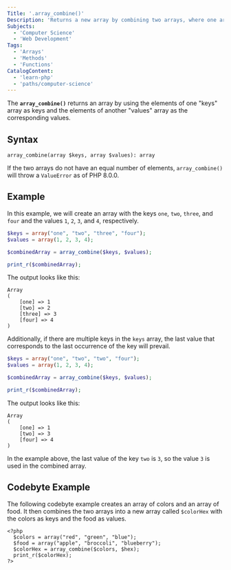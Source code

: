 ```yaml
---
Title: '.array_combine()'
Description: 'Returns a new array by combining two arrays, where one array represents keys and the other array represents values.'
Subjects:
  - 'Computer Science'
  - 'Web Development'
Tags:
  - 'Arrays'
  - 'Methods'
  - 'Functions'
CatalogContent:
  - 'learn-php'
  - 'paths/computer-science'
---
```


The **`array_combine()`** returns an array by using the elements of one "keys" array as keys and the elements of another "values" array as the corresponding values.

## Syntax

```pseudo
array_combine(array $keys, array $values): array
```

If the two arrays do not have an equal number of elements, `array_combine()` will throw a `ValueError` as of PHP 8.0.0.

## Example

In this example, we will create an array with the keys `one`, `two`, `three`, and `four` and the values `1`, `2`, `3`, and `4`, respectively.

```php
$keys = array("one", "two", "three", "four");
$values = array(1, 2, 3, 4);

$combinedArray = array_combine($keys, $values);

print_r($combinedArray);
```

The output looks like this:

```shell
Array
(
    [one] => 1
    [two] => 2
    [three] => 3
    [four] => 4
)
```

Additionally, if there are multiple keys in the `keys` array, the last value that corresponds to the last occurrence of the key will prevail.

```php
$keys = array("one", "two", "two", "four");
$values = array(1, 2, 3, 4);

$combinedArray = array_combine($keys, $values);

print_r($combinedArray);
```

The output looks like this:

```shell
Array
(
    [one] => 1
    [two] => 3
    [four] => 4
)
```

In the example above, the last value of the key `two` is `3`, so the value `3` is used in the combined array.

## Codebyte Example

The following codebyte example creates an array of colors and an array of food. It then combines the two arrays into a new array called `$colorHex` with the colors as keys and the food as values.

```codebyte/php
<?php
  $colors = array("red", "green", "blue");
  $food = array("apple", "broccoli", "blueberry");
  $colorHex = array_combine($colors, $hex);
  print_r($colorHex);
?>
```
